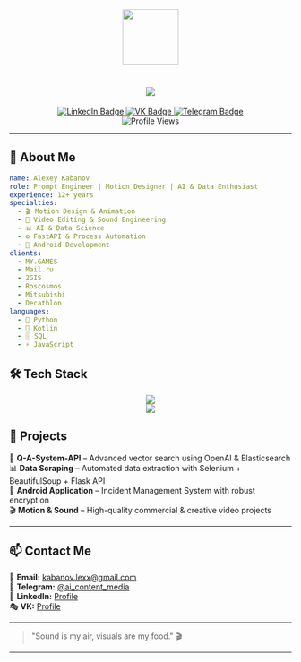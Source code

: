 <div align="center">
  <img src="https://media.giphy.com/media/M9gbBd9nbDrOTu1Mqx/giphy.gif" width="100"/>
</div>

<h1 align="center">
  <img src="https://readme-typing-svg.herokuapp.com?font=Fira+Code&weight=600&size=24&pause=1000&color=3A6FDB&center=true&vCenter=true&width=600&lines=👋+Hello!+I'm+Alexey+Kabanov;Motion+Designer+|+Prompt+Engineer+|+AI+Enthusiast;Data+Science+|+FastAPI+|+Android+Developer" />
</h1>

<div align="center">
  <a href="https://www.linkedin.com/in/aleksey-kabanov/">
    <img src="https://img.shields.io/badge/LinkedIn-blue?style=for-the-badge&logo=linkedin&logoColor=white" alt="LinkedIn Badge"/>
  </a>
  <a href="https://vk.com/alisher.olegovich">
    <img src="https://img.shields.io/badge/VK-blue?style=for-the-badge&logo=vk&logoColor=white" alt="VK Badge"/>
  </a>
  <a href="https://t.me/ai_content_media">
    <img src="https://img.shields.io/badge/Telegram-blue?style=for-the-badge&logo=telegram&logoColor=white" alt="Telegram Badge"/>
  </a>
</div>

<div align="center">
  <img src="https://komarev.com/ghpvc/?username=kotleha&style=flat-square&color=blue" alt="Profile Views"/>
</div>

---

## 🚀 About Me

```yaml
name: Alexey Kabanov
role: Prompt Engineer | Motion Designer | AI & Data Enthusiast
experience: 12+ years
specialties:
  - 🎬 Motion Design & Animation
  - 🎼 Video Editing & Sound Engineering
  - 📊 AI & Data Science
  - ⚙️ FastAPI & Process Automation
  - 📱 Android Development
clients:
  - MY.GAMES
  - Mail.ru
  - 2GIS
  - Roscosmos
  - Mitsubishi
  - Decathlon
languages:
  - 🐍 Python
  - 🚀 Kotlin
  - 🗄️ SQL
  - ⚡ JavaScript
```

## 🛠️ Tech Stack
<div align="center">
  <img src="https://github-readme-streak-stats.herokuapp.com?user=kotleha&theme=dark&background=000000" />
  <br>
  <img src="https://github-readme-stats.vercel.app/api/top-langs/?username=kotleha&layout=compact&theme=vision-friendly-dark" />
</div>

## 🎯 Projects
🚀 **Q-A-System-API** – Advanced vector search using OpenAI & Elasticsearch  
📊 **Data Scraping** – Automated data extraction with Selenium + BeautifulSoup + Flask API  
📱 **Android Application** – Incident Management System with robust encryption  
🎬 **Motion & Sound** – High-quality commercial & creative video projects  

---

## 📫 Contact Me
📩 **Email:** [kabanov.lexx@gmail.com](mailto:kabanov.lexx@gmail.com)  
📡 **Telegram:** [@ai_content_media](https://t.me/ai_content_media)  
💼 **LinkedIn:** [Profile](https://www.linkedin.com/in/aleksey-kabanov/)  
🎭 **VK:** [Profile](https://vk.com/alisher.olegovich)  

---

> "Sound is my air, visuals are my food." 🎬  

---
